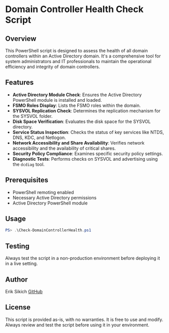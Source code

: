 
# Domain Controller Health Check Script

## Overview
This PowerShell script is designed to assess the health of all domain controllers within an Active Directory domain. It's a comprehensive tool for system administrators and IT professionals to maintain the operational efficiency and integrity of domain controllers.

## Features
- **Active Directory Module Check**: Ensures the Active Directory PowerShell module is installed and loaded.
- **FSMO Roles Display**: Lists the FSMO roles within the domain.
- **SYSVOL Replication Check**: Determines the replication mechanism for the SYSVOL folder.
- **Disk Space Verification**: Evaluates the disk space for the SYSVOL directory.
- **Service Status Inspection**: Checks the status of key services like NTDS, DNS, KDC, and Netlogon.
- **Network Accessibility and Share Availability**: Verifies network accessibility and the availability of critical shares.
- **Security Policy Compliance**: Examines specific security policy settings.
- **Diagnostic Tests**: Performs checks on SYSVOL and advertising using the `dcdiag` tool.

## Prerequisites
- PowerShell remoting enabled
- Necessary Active Directory permissions
- Active Directory PowerShell module

## Usage
```powershell
PS> .\Check-DomainControllerHealth.ps1
```

## Testing
Always test the script in a non-production environment before deploying it in a live setting.

## Author
Erik Sikich
[GitHub](https://github.com/esikich)

## License
This script is provided as-is, with no warranties. It is free to use and modify. Always review and test the script before using it in your environment.
